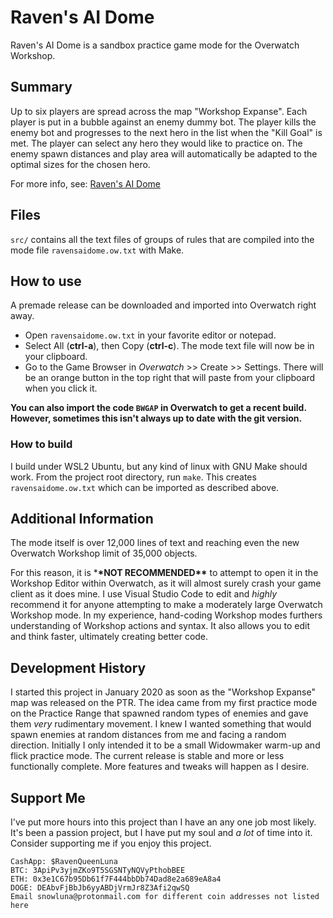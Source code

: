 # Raven's AI Dome

Raven's AI Dome is a sandbox practice game mode for the Overwatch
Workshop.

## Summary

Up to six players are spread across the map "Workshop Expanse". Each player is
put in a bubble against an enemy dummy bot. The player kills the enemy bot and
progresses to the next hero in the list when the "Kill Goal" is met. The player
can select any hero they would like to practice on. The enemy spawn distances
and play area will automatically be adapted to the optimal sizes for the chosen
hero.

For more info, see:
[Raven's AI Dome](https://snowlune.github.io/RavensAIDome/)

## Files

`src/` contains all the text files of groups of rules that are compiled into the
mode file `ravensaidome.ow.txt` with Make.

## How to use

A premade release can be downloaded and imported into Overwatch right away.

-  Open `ravensaidome.ow.txt` in your favorite editor or notepad.
-  Select All (**ctrl-a**), then Copy (**ctrl-c**). The mode text file will now
   be in your clipboard.
-  Go to the Game Browser in _Overwatch_ >> Create >> Settings. There will be an
   orange button in the top right that will paste from your clipboard when you
   click it.

**You can also import the code **`BWGAP`** in Overwatch to get a recent build.
However, sometimes this isn't always up to date with the git version.**

### How to build

I build under WSL2 Ubuntu, but any kind of linux with GNU Make should work. From
the project root directory, run `make`. This creates `ravensaidome.ow.txt` which can be
imported as described above.

## Additional Information

The mode itself is over 12,000 lines of text and reaching even the new Overwatch
Workshop limit of 35,000 objects.

For this reason, it is \***\*NOT RECOMMENDED\*\*** to attempt to open it in the
Workshop Editor within Overwatch, as it will almost surely crash your game
client as it does mine. I use Visual Studio Code to edit and _highly_ recommend
it for anyone attempting to make a moderately large Overwatch Workshop mode. In
my experience, hand-coding Workshop modes furthers understanding of Workshop
actions and syntax. It also allows you to edit and think faster, ultimately
creating better code.

## Development History

I started this project in January 2020 as soon as the "Workshop Expanse" map was
released on the PTR. The idea came from my first practice mode on the Practice
Range that spawned random types of enemies and gave them _very_ rudimentary
movement. I knew I wanted something that would spawn enemies at random distances
from me and facing a random direction. Initially I only intended it to be a
small Widowmaker warm-up and flick practice mode. The current release is stable
and more or less functionally complete. More features and tweaks will happen as
I desire.

## Support Me

I've put more hours into this project than I have an any one job most likely.
It's been a passion project, but I have put my soul and _a lot_ of time into it.
Consider supporting me if you enjoy this project.

<pre><code>CashApp: $RavenQueenLuna
BTC: 3ApiPv3yjmZKo9T5SGSNTyNQVyPthobBEE
ETH: 0x3e1C67b95Db61f7F444bbDb74Dad8e2a689eA8a4
DOGE: DEAbvFjBbJb6yyABDjVrmJr8Z3Afi2qwSQ
Email snowluna@protonmail.com for different coin addresses not listed here</code></pre>

